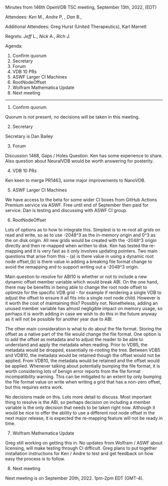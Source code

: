Minutes from 146th OpenVDB TSC meeting, September 13th, 2022, (EDT)

Attendees: *Ken* M., *Andre* P, , *Dan* B.,

Additional Attendees: Greg Hurst (United Therapeutics), Karl Marrett

Regrets: *Jeff* L., *Nick* A., *Rich* J.

Agenda:

1) Confirm quorum
2) Secretary
3) Forum
4) VDB 10 PRs
5) ASWF Larger CI Machines
6) RootNodeOffset
7) Wolfram Mathematica Update
8) Next meeting


--------------------

1) Confirm quorum

Quorum is *not* present, no decisions will be taken in this meeting.

2) Secretary

Secretary is Dan Bailey

3) Forum

Discussion 1468, Gaps / Holes Question. Ken has some experience to share. Also
question about NeuralVDB would be worth answering for posterity.

4) VDB 10 PRs

Ken keen to merge PR1463, some major improvements to NanoVDB.

5) ASWF Larger CI Machines

We have access to the beta for some wider CI boxes from GitHub Actions Premium
service via ASWF. Free until end of September then paid for service. Dan is
testing and discussing with ASWF CI group.

6) RootNodeOffset

Lots of options as to how to integrate this. Simplest is to re-root all grids on
read and write, so as to use -2048^3 as the in-memory origin and 0^3 as the on
disk origin. All new grids would be created with the -2048^3 origin directly
and then re-mapped when written to disk. Ken has tested the re-mapping and it
is very fast as it only involves updating pointers. Two main questions that
arise from this - (a) is there value in using a dynamic root node offset,(b) is
there value in adding a breaking file format change to avoid the remapping and
to support writing out a -2048^3 origin.

Main question to resolve for ABI10 is whether or not to include a new dynamic
offset member variable which would break ABI. On the one hand, there may be
benefits in being able to change the root node offset to optimize for the
specific VDB grid - for example if rendering a single VDB to adjust the offset
to ensure it all fits into a single root node child. However is it worth the
cost of maintaining this? Possibly not. Nonetheless, adding an unused member
variable has almost negligible impact on memory usage, so perhaps it is worth
adding in case we wish to do this in the future anyway as it will not be
possible for another year due to ABI.

The other main consideration is what to do about the file format. Storing the
offset as a native part of the file would change the file format. One option is
to add the offset as metadata and to adjust the reader to be able to understand
and apply the metadata when reading. Prior to VDB5, the metadata would be
dropped, essentially re-rooting the tree. Between VDB5 and VDB10, the metadata
would be retained though the offset would not be applied. From VDB10, the
metadata would be retained and the offset would be applied. Whenever talking
about potentially bumping the file format, it is worth considering lots of
benign error reports from the file format incompatibility warning. This can be
mitigated to an extent by only bumping the file format value on write when
writing a grid that has a non-zero offset, but this requires extra work.

No decisions made on this. Lots more detail to discuss. Most important thing to
resolve is the ABI, so perhaps decision on including a member variable is the
only decision that needs to be taken right now. Although it would be nice to
offer the ability to use a different root node offset in the next major
release, it is expected the re-mapping feature will not be ready in time.

7) Wolfram Mathematica Update

Greg still working on getting this in. No updates from Wolfram / ASWF about
licensing, will make testing through CI difficult. Greg plans to put together
installation instructions for Ken / Andre to test and get feedback on how easy
the process is to follow.

8) Next meeting

Next meeting is on September 20th, 2022. 1pm-2pm EDT (GMT-4).
